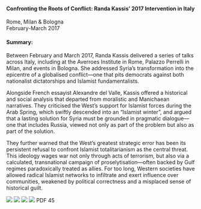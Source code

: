 <h4>Confronting the Roots of Conflict: Randa Kassis’ 2017 Intervention in Italy</h4>


Rome, Milan & Bologna
<br>
February-March 2017


<h4>Summary:</h4>

Between February and March 2017, Randa Kassis delivered a series of talks across Italy, including at the Averroes Institute in Rome, Palazzo Perrelli in Milan, and events in Bologna. She addressed Syria’s transformation into the epicentre of a globalised conflict—one that pits democrats against both nationalist dictatorships and Islamist fundamentalists.

Alongside French essayist Alexandre del Valle, Kassis offered a historical and social analysis that departed from moralistic and Manichaean narratives. They criticised the West’s support for Islamist forces during the Arab Spring, which swiftly descended into an “Islamist winter”, and argued that a lasting solution for Syria must be grounded in pragmatic dialogue—one that includes Russia, viewed not only as part of the problem but also as part of the solution.

They further warned that the West’s greatest strategic error has been its persistent refusal to confront Islamist totalitarianism as the central threat. This ideology wages war not only through acts of terrorism, but also via a calculated, transnational campaign of proselytisation—often backed by Gulf regimes paradoxically treated as allies. For too long, Western societies have allowed radical Islamist networks to infiltrate and exert influence over communities, weakened by political correctness and a misplaced sense of historical guilt.

![](41.JPG)
![](42.JPG)
![](43.JPG)
![](44.JPG)
PDF 45
